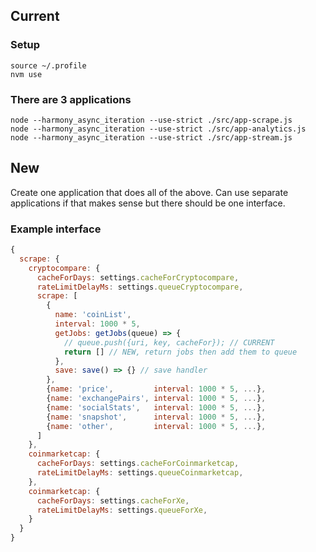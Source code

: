 ## Current

### Setup
```
source ~/.profile
nvm use
```

### There are 3 applications
```
node --harmony_async_iteration --use-strict ./src/app-scrape.js
node --harmony_async_iteration --use-strict ./src/app-analytics.js
node --harmony_async_iteration --use-strict ./src/app-stream.js
```

## New

Create one application that does all of the above. Can use separate applications if that makes sense but there should be one interface.

### Example interface
```javascript
{
  scrape: {
    cryptocompare: {
      cacheForDays: settings.cacheForCryptocompare,
      rateLimitDelayMs: settings.queueCryptocompare,
      scrape: [
        {
          name: 'coinList',
          interval: 1000 * 5,
          getJobs: getJobs(queue) => {
            // queue.push({uri, key, cacheFor}); // CURRENT
            return [] // NEW, return jobs then add them to queue
          },
          save: save() => {} // save handler
        },
        {name: 'price',         interval: 1000 * 5, ...},
        {name: 'exchangePairs', interval: 1000 * 5, ...},
        {name: 'socialStats',   interval: 1000 * 5, ...},
        {name: 'snapshot',      interval: 1000 * 5, ...},
        {name: 'other',         interval: 1000 * 5, ...},
      ]
    },
    coinmarketcap: {
      cacheForDays: settings.cacheForCoinmarketcap,
      rateLimitDelayMs: settings.queueCoinmarketcap,
    },
    coinmarketcap: {
      cacheForDays: settings.cacheForXe,
      rateLimitDelayMs: settings.queueForXe,
    }
  }
}
```
